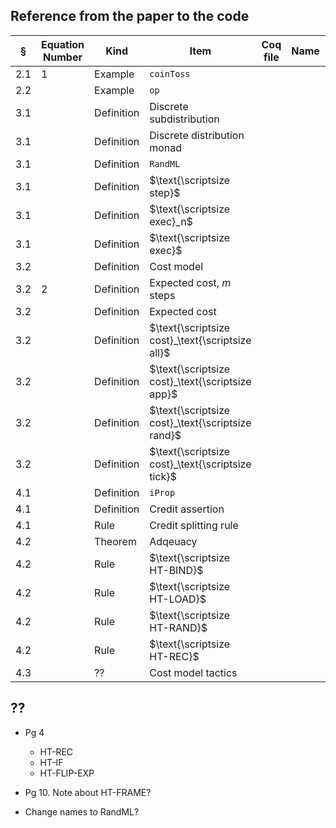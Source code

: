 ## Reference from the paper to the code

| §   | Equation Number | Kind       | Item                                              | Coq file | Name | Note |
|-----|-----------------|------------|---------------------------------------------------|----------|------|------|
| 2.1 | 1               | Example    | ``coinToss``                                      |          |      |      |
| 2.2 |                 | Example    | ``op``                                            |          |      |      |
| 3.1 |                 | Definition | Discrete subdistribution                          |          |      |      |
| 3.1 |                 | Definition | Discrete distribution monad                       |          |      |      |
| 3.1 |                 | Definition | `RandML`                                          |          |      |      |
| 3.1 |                 | Definition | $\text{\scriptsize step}$                         |          |      |      |
| 3.1 |                 | Definition | $\text{\scriptsize exec}_n$                       |          |      |      |
| 3.1 |                 | Definition | $\text{\scriptsize exec}$                         |          |      |      |
| 3.2 |                 | Definition | Cost model                                        |          |      |      |
| 3.2 | 2               | Definition | Expected cost, $m$ steps                          |          |      |      |
| 3.2 |                 | Definition | Expected cost                                     |          |      |      |
| 3.2 |                 | Definition | $\text{\scriptsize cost}_\text{\scriptsize all}$  |          |      |      |
| 3.2 |                 | Definition | $\text{\scriptsize cost}_\text{\scriptsize app}$  |          |      |      |
| 3.2 |                 | Definition | $\text{\scriptsize cost}_\text{\scriptsize rand}$ |          |      |      |
| 3.2 |                 | Definition | $\text{\scriptsize cost}_\text{\scriptsize tick}$ |          |      |      |
| 4.1 |                 | Definition | `iProp`                                           |          |      |      |
| 4.1 |                 | Definition | Credit assertion                                  |          |      |      |
| 4.1 |                 | Rule       | Credit splitting rule                             |          |      |      |
| 4.2 |                 | Theorem    | Adqeuacy                                          |          |      |      |
| 4.2 |                 | Rule       | $\text{\scriptsize HT-BIND}$                      |          |      |      |
| 4.2 |                 | Rule       | $\text{\scriptsize HT-LOAD}$                      |          |      |      |
| 4.2 |                 | Rule       | $\text{\scriptsize HT-RAND}$                      |          |      |      |
| 4.2 |                 | Rule       | $\text{\scriptsize HT-REC}$                       |          |      |      |
| 4.3 |                 | ??         | Cost model tactics                                |          |      |      |

## ??
- Pg 4
  - HT-REC
  - HT-IF
  - HT-FLIP-EXP
- Pg 10. Note about HT-FRAME?

- Change names to RandML?

